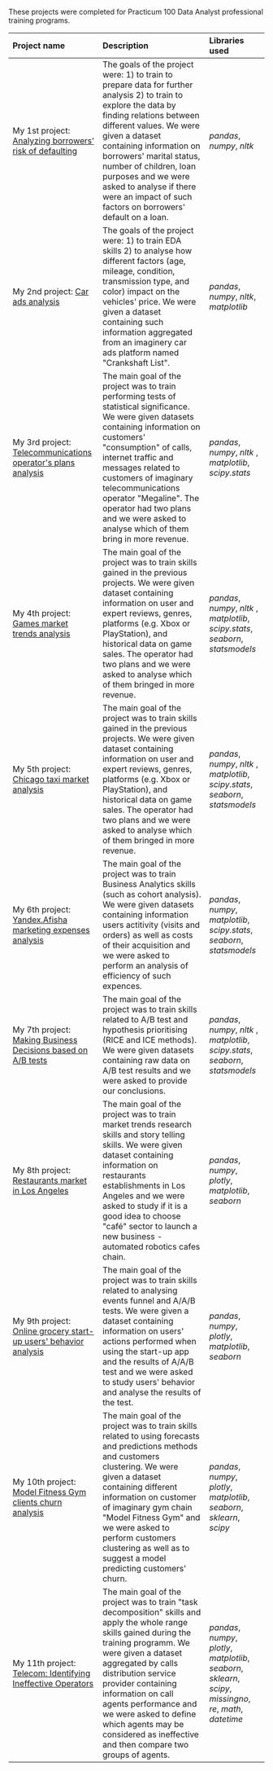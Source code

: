 These projects were completed for Practicum 100 Data Analyst professional training programs.

| Project name | Description | Libraries used | 
| :---------------------- | :---------------------- | :---------------------- |
| My 1st project: [Analyzing borrowers’ risk of defaulting](project_1) | The goals of the project were: 1) to train to prepare data for further analysis 2) to train to explore the data by finding relations between different values.  We were given a dataset containing information on borrowers' marital status, number of children, loan purposes and we were asked to analyse if there were an impact of such factors on  borrowers' default on a loan.| *pandas*, *numpy*, *nltk* |
| My 2nd project: [Car ads analysis](project_2) | The goals of the project were: 1) to train EDA skills 2) to analyse how different factors (age, mileage, condition, transmission type, and color) impact on the vehicles' price.  We were given a dataset containing such information aggregated from an imaginery car ads platform named "Crankshaft List".| *pandas*, *numpy*, *nltk*, *matplotlib*|
| My 3rd project: [Telecommunications operator's plans analysis](project_3) | The main goal of the project was to train performing tests of statistical significance. We were given datasets containing information on customers' "consumption" of calls, internet traffic and messages related to customers of imaginary telecommunications operator "Megaline". The operator had two plans and we were asked to analyse which of them bring in more revenue.| *pandas*, *numpy*, *nltk* , *matplotlib*, *scipy.stats*|
| My 4th project: [Games market trends analysis](project_4) | The main goal of the project was to train skills gained in the previous projects. We were given dataset containing information on user and expert reviews, genres, platforms (e.g. Xbox or PlayStation), and historical data on game sales. The operator had two plans and we were asked to analyse which of them bringed in more revenue.| *pandas*, *numpy*, *nltk* , *matplotlib*, *scipy.stats*, *seaborn*, *statsmodels*|
| My 5th project: [Chicago taxi market analysis](project_5) | The main goal of the project was to train skills gained in the previous projects. We were given dataset containing information on user and expert reviews, genres, platforms (e.g. Xbox or PlayStation), and historical data on game sales. The operator had two plans and we were asked to analyse which of them bringed in more revenue.| *pandas*, *numpy*, *nltk* , *matplotlib*, *scipy.stats*, *seaborn*, *statsmodels*|
| My 6th project: [Yandex.Afisha marketing expenses analysis](project_6) | The main goal of the project was to train Business Analytics skills (such as cohort analysis). We were given datasets containing information users actitivity (visits and orders) as well as costs of their acquisition and we were asked to perform an analysis of efficiency of such expences.| *pandas*, *numpy*, *matplotlib*, *scipy.stats*, *seaborn*, *statsmodels*|
| My 7th project: [Making Business Decisions based on A/B tests](project_7) | The main goal of the project was to train skills related to A/B test and hypothesis prioritising (RICE and ICE methods). We were given datasets containing raw data on A/B test results and we were asked to provide our conclusions.| *pandas*, *numpy*, *nltk* , *matplotlib*, *scipy.stats*, *seaborn*, *statsmodels*|
| My 8th project: [Restaurants market in Los Angeles](project_8) | The main goal of the project was to train market trends research skills and story telling skills. We were given dataset containing information on restaurants establishments in Los Angeles and we were asked to study if it is a good idea to choose "café" sector to launch a new business - automated robotics cafes chain.| *pandas*, *numpy*, *plotly*, *matplotlib*, *seaborn*|
| My 9th project: [Online grocery start-up users' behavior analysis](project_9) | The main goal of the project was to train skills related to analysing events funnel and A/A/B tests. We were given a dataset containing information on users' actions performed when using the start-up app and the results of A/A/B test  and  we were asked to study users' behavior and analyse the results of the test.| *pandas*, *numpy*, *plotly*, *matplotlib*, *seaborn*|
| My 10th project: [Model Fitness Gym clients churn analysis](real_estate) | The main goal of the project was to train skills related to using forecasts and predictions methods and customers clustering. We were given a dataset containing different information on customer of imaginary gym chain "Model Fitness Gym" and we were asked to perform customers clustering as well as to suggest a model predicting customers' churn.| *pandas*, *numpy*, *plotly*, *matplotlib*, *seaborn*, *sklearn*, *scipy*|
| My 11th project: [Telecom: Identifying Ineffective Operators](real_estate) | The main goal of the project was to train "task decomposition" skills and apply the whole range skills gained during the training programm. We were given a dataset aggregated by calls distribution service provider containing information on call agents performance and we were asked to define which agents may be considered as ineffective and then compare two groups of agents.| *pandas*, *numpy*, *plotly*, *matplotlib*, *seaborn*, *sklearn*, *scipy*, *missingno*, *re*, *math*, *datetime*|
